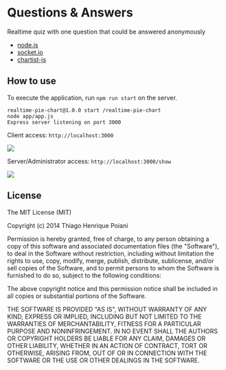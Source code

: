 # Questions & Answers

Realtime quiz with one question that could be answered anonymously

* [node.js]
* [socket.io]
* [chartist-js]

## How to use

To execute the application, run `npm run start` on the server.

```
realtime-pie-chart@1.0.0 start /realtime-pie-chart
node app/app.js
Express server listening on port 3000
```

Client access: `http://localhost:3000`

![](https://dl.dropboxusercontent.com/u/49252928/opensanca/questions-and-answers/screencapture-localhost-3000-1457130311597.png)

Server/Administrator access: `http://localhost:3000/show`

![](https://dl.dropboxusercontent.com/u/49252928/opensanca/questions-and-answers/screencapture-localhost-3000-show-1457130318426.png)

## License

The MIT License (MIT)

Copyright (c) 2014 Thiago Henrique Poiani

Permission is hereby granted, free of charge, to any person obtaining a copy
of this software and associated documentation files (the "Software"), to deal
in the Software without restriction, including without limitation the rights
to use, copy, modify, merge, publish, distribute, sublicense, and/or sell
copies of the Software, and to permit persons to whom the Software is
furnished to do so, subject to the following conditions:

The above copyright notice and this permission notice shall be included in
all copies or substantial portions of the Software.

THE SOFTWARE IS PROVIDED "AS IS", WITHOUT WARRANTY OF ANY KIND, EXPRESS OR
IMPLIED, INCLUDING BUT NOT LIMITED TO THE WARRANTIES OF MERCHANTABILITY,
FITNESS FOR A PARTICULAR PURPOSE AND NONINFRINGEMENT. IN NO EVENT SHALL THE
AUTHORS OR COPYRIGHT HOLDERS BE LIABLE FOR ANY CLAIM, DAMAGES OR OTHER
LIABILITY, WHETHER IN AN ACTION OF CONTRACT, TORT OR OTHERWISE, ARISING FROM,
OUT OF OR IN CONNECTION WITH THE SOFTWARE OR THE USE OR OTHER DEALINGS IN
THE SOFTWARE.

[node.js]: http://nodejs.org/
[socket.io]: http://socket.io/
[chartist-js]: http://gionkunz.github.io/chartist-js/
[licença MIT]: LICENSE
